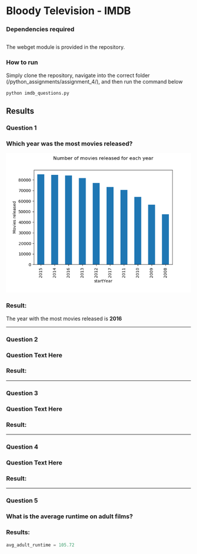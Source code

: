 ﻿# Bloody Television  - IMDB
### Dependencies required
```python
```
The webget module is provided in the repository.

### How to run
Simply clone the repository, navigate into the correct folder (/python_assignments/assignment_4/), and then run the command below
```
python imdb_questions.py
```

## Results
### Question 1
### Which year was the most movies released?

![alt text](https://github.com/ThomasThimothee/python_assignments/blob/master/assignment_4/plot_images/imdb_question_1_new.png)

### Result:
The year with the most movies released is **2016**

------
### Question 2
### Question Text Here

### Result:

------
### Question 3
### Question Text Here

### Result: 

------
### Question 4
### Question Text Here

### Result: 

------
### Question 5
### What is the average runtime on adult films?

### Results:

```python
avg_adult_runtime = 105.72
```
